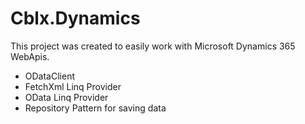 # Cblx.Dynamics

This project was created to easily work with Microsoft Dynamics 365 WebApis.

- ODataClient
- FetchXml Linq Provider
- OData Linq Provider
- Repository Pattern for saving data


